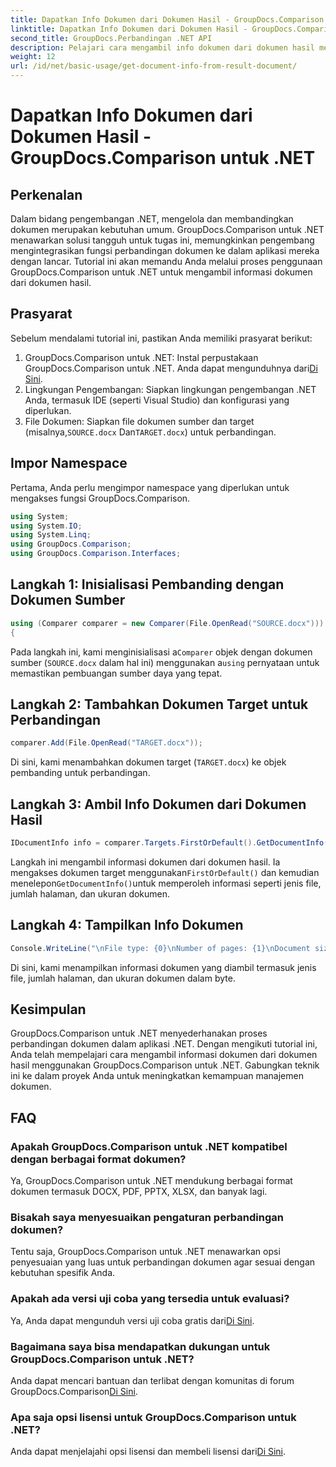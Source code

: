 ```yaml
---
title: Dapatkan Info Dokumen dari Dokumen Hasil - GroupDocs.Comparison untuk .NET
linktitle: Dapatkan Info Dokumen dari Dokumen Hasil - GroupDocs.Comparison untuk .NET
second_title: GroupDocs.Perbandingan .NET API
description: Pelajari cara mengambil info dokumen dari dokumen hasil menggunakan GroupDocs.Comparison untuk .NET. Penjelasan langkah mudah untuk pengembang .NET.
weight: 12
url: /id/net/basic-usage/get-document-info-from-result-document/
---
```


# Dapatkan Info Dokumen dari Dokumen Hasil - GroupDocs.Comparison untuk .NET

## Perkenalan
Dalam bidang pengembangan .NET, mengelola dan membandingkan dokumen merupakan kebutuhan umum. GroupDocs.Comparison untuk .NET menawarkan solusi tangguh untuk tugas ini, memungkinkan pengembang mengintegrasikan fungsi perbandingan dokumen ke dalam aplikasi mereka dengan lancar. Tutorial ini akan memandu Anda melalui proses penggunaan GroupDocs.Comparison untuk .NET untuk mengambil informasi dokumen dari dokumen hasil. 
## Prasyarat
Sebelum mendalami tutorial ini, pastikan Anda memiliki prasyarat berikut:
1. GroupDocs.Comparison untuk .NET: Instal perpustakaan GroupDocs.Comparison untuk .NET. Anda dapat mengunduhnya dari[Di Sini](https://releases.groupdocs.com/comparison/net/).
2. Lingkungan Pengembangan: Siapkan lingkungan pengembangan .NET Anda, termasuk IDE (seperti Visual Studio) dan konfigurasi yang diperlukan.
3.  File Dokumen: Siapkan file dokumen sumber dan target (misalnya,`SOURCE.docx` Dan`TARGET.docx`) untuk perbandingan.

## Impor Namespace
Pertama, Anda perlu mengimpor namespace yang diperlukan untuk mengakses fungsi GroupDocs.Comparison.

```csharp
using System;
using System.IO;
using System.Linq;
using GroupDocs.Comparison;
using GroupDocs.Comparison.Interfaces;
```

## Langkah 1: Inisialisasi Pembanding dengan Dokumen Sumber
```csharp
using (Comparer comparer = new Comparer(File.OpenRead("SOURCE.docx")))
{
```
 Pada langkah ini, kami menginisialisasi a`Comparer` objek dengan dokumen sumber (`SOURCE.docx` dalam hal ini) menggunakan a`using` pernyataan untuk memastikan pembuangan sumber daya yang tepat.
## Langkah 2: Tambahkan Dokumen Target untuk Perbandingan
```csharp
comparer.Add(File.OpenRead("TARGET.docx"));
```
Di sini, kami menambahkan dokumen target (`TARGET.docx`) ke objek pembanding untuk perbandingan.
## Langkah 3: Ambil Info Dokumen dari Dokumen Hasil
```csharp
IDocumentInfo info = comparer.Targets.FirstOrDefault().GetDocumentInfo();
```
 Langkah ini mengambil informasi dokumen dari dokumen hasil. Ia mengakses dokumen target menggunakan`FirstOrDefault()` dan kemudian menelepon`GetDocumentInfo()`untuk memperoleh informasi seperti jenis file, jumlah halaman, dan ukuran dokumen.
## Langkah 4: Tampilkan Info Dokumen
```csharp
Console.WriteLine("\nFile type: {0}\nNumber of pages: {1}\nDocument size: {2} bytes", info.FileType, info.PageCount, info.Size);
```
Di sini, kami menampilkan informasi dokumen yang diambil termasuk jenis file, jumlah halaman, dan ukuran dokumen dalam byte.

## Kesimpulan
GroupDocs.Comparison untuk .NET menyederhanakan proses perbandingan dokumen dalam aplikasi .NET. Dengan mengikuti tutorial ini, Anda telah mempelajari cara mengambil informasi dokumen dari dokumen hasil menggunakan GroupDocs.Comparison untuk .NET. Gabungkan teknik ini ke dalam proyek Anda untuk meningkatkan kemampuan manajemen dokumen.
## FAQ
### Apakah GroupDocs.Comparison untuk .NET kompatibel dengan berbagai format dokumen?
Ya, GroupDocs.Comparison untuk .NET mendukung berbagai format dokumen termasuk DOCX, PDF, PPTX, XLSX, dan banyak lagi.
### Bisakah saya menyesuaikan pengaturan perbandingan dokumen?
Tentu saja, GroupDocs.Comparison untuk .NET menawarkan opsi penyesuaian yang luas untuk perbandingan dokumen agar sesuai dengan kebutuhan spesifik Anda.
### Apakah ada versi uji coba yang tersedia untuk evaluasi?
 Ya, Anda dapat mengunduh versi uji coba gratis dari[Di Sini](https://releases.groupdocs.com/).
### Bagaimana saya bisa mendapatkan dukungan untuk GroupDocs.Comparison untuk .NET?
 Anda dapat mencari bantuan dan terlibat dengan komunitas di forum GroupDocs.Comparison[Di Sini](https://forum.groupdocs.com/c/comparison/12).
### Apa saja opsi lisensi untuk GroupDocs.Comparison untuk .NET?
 Anda dapat menjelajahi opsi lisensi dan membeli lisensi dari[Di Sini](https://purchase.groupdocs.com/buy).